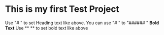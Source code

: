 # This is my first Test Project
Use "# " to set Heading text like above.
You can use "# " to "###### "
**Bold Text**
Use ** ** to set bold text like above
